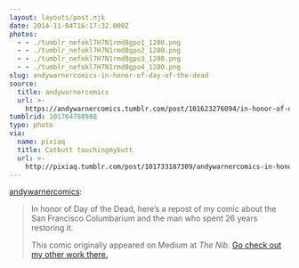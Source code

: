 ```yaml
---
layout: layouts/post.njk
date: 2014-11-04T16:17:32.000Z
photos:
  - - ./tumblr_nefokl7H7N1rmd8gpo1_1280.png
  - - ./tumblr_nefokl7H7N1rmd8gpo2_1280.png
  - - ./tumblr_nefokl7H7N1rmd8gpo3_1280.png
  - - ./tumblr_nefokl7H7N1rmd8gpo4_1280.png
slug: andywarnercomics-in-honor-of-day-of-the-dead
source:
  title: andywarnercomics
  url: >-
    https://andywarnercomics.tumblr.com/post/101623276094/in-honor-of-day-of-the-dead-heres-a-repost-of-my
tumblrid: 101764788988
type: photo
via:
  name: pixiaq
  title: Catbutt touchingmybutt
  url: >-
    http://pixiaq.tumblr.com/post/101733187309/andywarnercomics-in-honor-of-day-of-the-dead
---
```

<p><a class="tumblr_blog" href="http://andywarnercomics.tumblr.com/post/101623276094/in-honor-of-day-of-the-dead-heres-a-repost-of-my">andywarnercomics</a>:</p>
<blockquote>
<p>In honor of Day of the Dead, here’s a repost of my comic about the San Francisco Columbarium and the man who spent 26 years restoring it.</p>
<p>This comic originally appeared on Medium at <em>The Nib</em>. <a href="https://medium.com/@andycomics/">Go check out my other work there.</a></p>
</blockquote>
